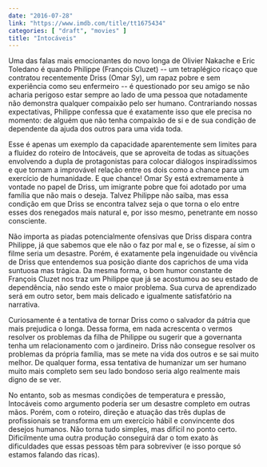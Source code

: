 ```yaml
---
date: "2016-07-28"
link: "https://www.imdb.com/title/tt1675434"
categories: [ "draft", "movies" ]
title: "Intocáveis"
---
```

Uma das falas mais emocionantes do novo longa de Olivier Nakache e Eric Toledano é quando Philippe (François Cluzet) -- um tetraplégico ricaço que contratou recentemente Driss (Omar Sy), um rapaz pobre e sem experiência como seu enfermeiro -- é questionado por seu amigo se não acharia perigoso estar sempre ao lado de uma pessoa que notadamente não demonstra qualquer compaixão pelo ser humano. Contrariando nossas expectativas, Philippe confessa que é exatamente isso que ele precisa no momento: de alguém que não tenha compaixão de si e de sua condição de dependente da ajuda dos outros para uma vida toda.

Esse é apenas um exemplo da capacidade aparentemente sem limites para a fluidez do roteiro de Intocáveis, que se aproveita de todas as situações envolvendo a dupla de protagonistas para colocar diálogos inspiradíssimos e que tornam a improvável relação entre os dois como a chance para um exercício de humanidade. E que chance! Omar Sy está extremamente à vontade no papel de Driss, um imigrante pobre que foi adotado por uma família que não mais o deseja. Talvez Philippe não saiba, mas essa condição em que Driss se encontra talvez seja o que torna o elo entre esses dos renegados mais natural e, por isso mesmo, penetrante em nosso consciente.

Não importa as piadas potencialmente ofensivas que Driss dispara contra Philippe, já que sabemos que ele não o faz por mal e, se o fizesse, aí sim o filme seria um desastre. Porém, é exatamente pela ingenuidade ou vivência de Driss que entendemos sua posição diante dos caprichos de uma vida suntuosa mas trágica. Da mesma forma, o bom humor constante de François Cluzet nos traz um Philippe que já se acostumou ao seu estado de dependência, não sendo este o maior problema. Sua curva de aprendizado será em outro setor, bem mais delicado e igualmente satisfatório na narrativa.

Curiosamente é a tentativa de tornar Driss como o salvador da pátria que mais prejudica o longa. Dessa forma, em nada acrescenta o vermos resolver os problemas da filha de Philippe ou sugerir que a governanta tenha um relacionamento com o jardineiro. Driss não consegue resolver os problemas da própria família, mas se mete na vida dos outros e se sai muito melhor. De qualquer forma, essa tentativa de humanizar um ser humano muito mais completo sem seu lado bondoso seria algo realmente mais digno de se ver.

No entanto, sob as mesmas condições de temperatura e pressão, Intocáveis como argumento poderia ser um desastre completo em outras mãos. Porém, com o roteiro, direção e atuação das três duplas de profissionais se transforma em um exercício hábil e convincente dos desejos humanos. Não torna tudo simples, mas difícil no ponto certo. Dificilmente uma outra produção conseguirá dar o tom exato às dificuldades que essas pessoas têm para sobreviver (e isso porque só estamos falando das ricas).
